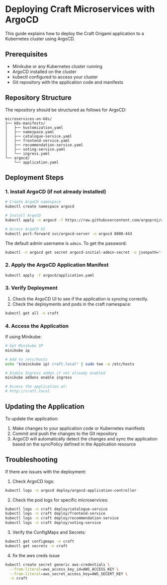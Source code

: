 # Deploying Craft Microservices with ArgoCD

This guide explains how to deploy the Craft Origami application to a Kubernetes cluster using ArgoCD.

## Prerequisites

- Minikube or any Kubernetes cluster running
- ArgoCD installed on the cluster
- kubectl configured to access your cluster
- Git repository with the application code and manifests

## Repository Structure

The repository should be structured as follows for ArgoCD:

```
microservices-on-k8s/
├── k8s-manifests/
│   ├── kustomization.yaml
│   ├── namespace.yaml
│   ├── catalogue-service.yaml
│   ├── frontend-service.yaml
│   ├── recommendation-service.yaml
│   ├── voting-service.yaml
│   └── ingress.yaml
└── argocd/
    └── application.yaml
```

## Deployment Steps

### 1. Install ArgoCD (if not already installed)

```bash
# Create ArgoCD namespace
kubectl create namespace argocd

# Install ArgoCD
kubectl apply -n argocd -f https://raw.githubusercontent.com/argoproj/argo-cd/stable/manifests/install.yaml

# Access ArgoCD UI
kubectl port-forward svc/argocd-server -n argocd 8080:443
```

The default admin username is `admin`. To get the password:

```bash
kubectl -n argocd get secret argocd-initial-admin-secret -o jsonpath="{.data.password}" | base64 -d
```

### 2. Apply the ArgoCD Application Manifest

```bash
kubectl apply -f argocd/application.yaml
```

### 3. Verify Deployment

1. Check the ArgoCD UI to see if the application is syncing correctly.
2. Check the deployments and pods in the craft namespace:

```bash
kubectl get all -n craft
```

### 4. Access the Application

If using Minikube:

```bash
# Get Minikube IP
minikube ip

# Add to /etc/hosts
echo "$(minikube ip) craft.local" | sudo tee -a /etc/hosts

# Enable Ingress addon if not already enabled
minikube addons enable ingress

# Access the application at:
# http://craft.local
```

## Updating the Application

To update the application:

1. Make changes to your application code or Kubernetes manifests
2. Commit and push the changes to the Git repository 
3. ArgoCD will automatically detect the changes and sync the application based on the syncPolicy defined in the Application resource

## Troubleshooting

If there are issues with the deployment:

1. Check ArgoCD logs:
```bash
kubectl logs -n argocd deploy/argocd-application-controller
```

2. Check the pod logs for specific microservices:
```bash
kubectl logs -n craft deploy/catalogue-service
kubectl logs -n craft deploy/frontend-service 
kubectl logs -n craft deploy/recommendation-service
kubectl logs -n craft deploy/voting-service
```

3. Verify the ConfigMaps and Secrets:
```bash
kubectl get configmaps -n craft
kubectl get secrets -n craft
```


4. fix the aws creds issue 
```bash
kubectl create secret generic aws-credentials \
  --from-literal=aws_access_key_id=AWS_ACCESS_KEY \
  --from-literal=aws_secret_access_key=AWS_SECERT_KEY \
  -n craft
```
